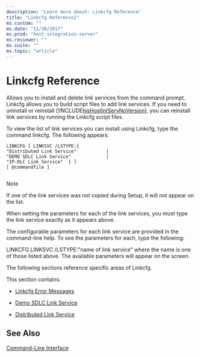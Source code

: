 ```yaml
---
description: "Learn more about: Linkcfg Reference"
title: "Linkcfg Reference2"
ms.custom: ""
ms.date: "11/30/2017"
ms.prod: "host-integration-server"
ms.reviewer: ""
ms.suite: ""
ms.topic: "article"
---
```

# Linkcfg Reference
Allows you to install and delete link services from the command prompt. Linkcfg allows you to build script files to add link services. If you need to uninstall or reinstall [!INCLUDE[hisHostIntServNoVersion](../includes/hishostintservnoversion-md.md)], you can reinstall link services by running the Linkcfg script files.  
  
 To view the list of link services you can install using Linkcfg, type the command linkcfg. The following appears:  
  
```  
LINKCFG [ LINKSVC /LSTYPE:{
"Distributed Link Service"           |
"DEMO SDLC Link Service"             |
"IP-DLC Link Service"  } ]
[ @commandfile ]  
  
```  
  
> [!NOTE]
>  If one of the link services was not copied during Setup, it will not appear on the list.  
  
 When setting the parameters for each of the link services, you must type the link service exactly as it appears above.  
  
 The configurable parameters for each link service are provided in the command-line help. To see the parameters for each, type the following:  
  
 LINKCFG LINKSVC /LSTYPE:"name of link service" where the name is one of those listed above. The available parameters will appear on the screen.  
  
 The following sections reference specific areas of Linkcfg.  
  
 This section contains:  
  
-   [Linkcfg Error Messages](../core/linkcfg-error-messages1.md)  
  
-   [Demo SDLC Link Service](../core/demo-sdlc-link-service-linkcfg-1.md)  
  
-   [Distributed Link Service](../core/distributed-link-service1.md)  
  
## See Also  
 [Command-Line Interface](../core/command-line-interface2.md)
